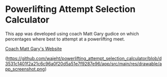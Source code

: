 # Powerlifting Attempt Selection Calculator
This app was developed using coach Matt Gary gudice on which percentages where best to attempt at a powerlifting meet.

[Coach Matt Gary's Website](https://marylandpowerlifting.com/2009/05/11/a-powerlifters-guide-to-attempt-selection/)

(https://github.com/wajeht/powerlifting_attempt_selection_calculator/blob/d3531c1401f2a21c6c96a0f20d5a51e7f9287e96/app/src/main/res/drawable/app_screenshot.png)


